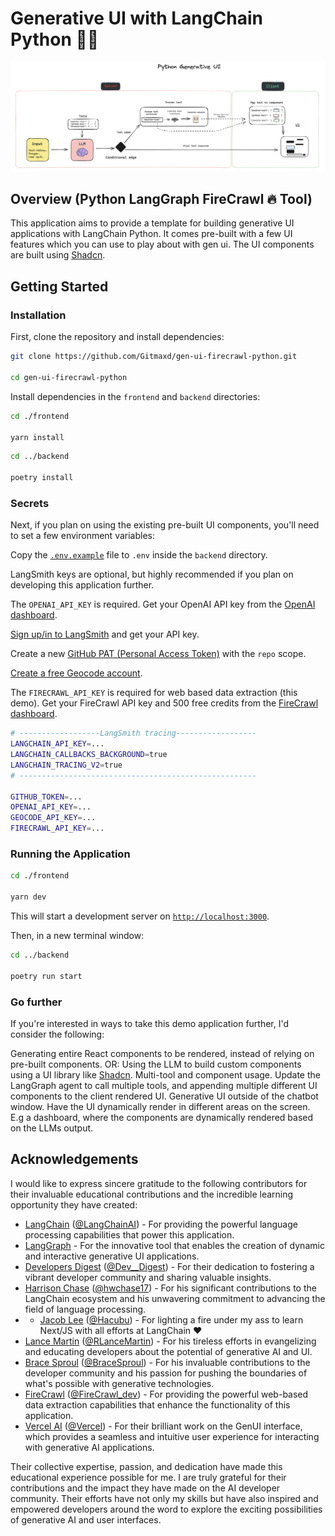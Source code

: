 # Generative UI with LangChain Python 🦜🔗

![Generative UI with LangChain Python](./frontend/public/gen_ui_diagram.png)

## Overview (Python LangGraph FireCrawl 🔥 Tool)

This application aims to provide a template for building generative UI applications with LangChain Python.
It comes pre-built with a few UI features which you can use to play about with gen ui. The UI components are built using [Shadcn](https://ui.shadcn.com/).

## Getting Started

### Installation

First, clone the repository and install dependencies:

```bash
git clone https://github.com/Gitmaxd/gen-ui-firecrawl-python.git

cd gen-ui-firecrawl-python
```

Install dependencies in the `frontend` and `backend` directories:

```bash
cd ./frontend

yarn install
```

```bash
cd ../backend

poetry install
```

### Secrets

Next, if you plan on using the existing pre-built UI components, you'll need to set a few environment variables:

Copy the [`.env.example`](./backend/.env.example) file to `.env` inside the `backend` directory.

LangSmith keys are optional, but highly recommended if you plan on developing this application further.

The `OPENAI_API_KEY` is required. Get your OpenAI API key from the [OpenAI dashboard](https://platform.openai.com/login?launch).

[Sign up/in to LangSmith](https://smith.langchain.com/) and get your API key.

Create a new [GitHub PAT (Personal Access Token)](https://github.com/settings/tokens/new) with the `repo` scope.

[Create a free Geocode account](https://geocode.xyz/api).

The `FIRECRAWL_API_KEY` is required for web based data extraction (this demo). Get your FireCrawl API key and 500 free credits from the [FireCrawl dashboard](https://www.firecrawl.dev/account).
```bash
# ------------------LangSmith tracing------------------
LANGCHAIN_API_KEY=...
LANGCHAIN_CALLBACKS_BACKGROUND=true
LANGCHAIN_TRACING_V2=true
# -----------------------------------------------------

GITHUB_TOKEN=...
OPENAI_API_KEY=...
GEOCODE_API_KEY=...
FIRECRAWL_API_KEY=...
```

### Running the Application

```bash
cd ./frontend

yarn dev
```

This will start a development server on [`http://localhost:3000`](http://localhost:3000).

Then, in a new terminal window:

```bash
cd ../backend

poetry run start
```

### Go further

If you're interested in ways to take this demo application further, I'd consider the following:

Generating entire React components to be rendered, instead of relying on pre-built components. OR: Using the LLM to build custom components using a UI library like [Shadcn](https://ui.shadcn.com/).
Multi-tool and component usage. Update the LangGraph agent to call multiple tools, and appending multiple different UI components to the client rendered UI.
Generative UI outside of the chatbot window. Have the UI dynamically render in different areas on the screen. E.g a dashboard, where the components are dynamically rendered based on the LLMs output.

## Acknowledgements

I would like to express sincere gratitude to the following contributors for their invaluable educational contributions and the incredible learning opportunity they have created:

- [LangChain](https://twitter.com/LangChainAI) ([@LangChainAI](https://twitter.com/LangChainAI)) - For providing the powerful language processing capabilities that power this application.
- [LangGraph](https://github.com/langchain-ai/langgraph) - For the innovative tool that enables the creation of dynamic and interactive generative UI applications.
- [Developers Digest](https://twitter.com/Dev__Digest) ([@Dev__Digest](https://twitter.com/Dev__Digest)) - For their dedication to fostering a vibrant developer community and sharing valuable insights.
- [Harrison Chase](https://twitter.com/hwchase17) ([@hwchase17](https://twitter.com/hwchase17)) - For his significant contributions to the LangChain ecosystem and his unwavering commitment to advancing the field of language processing.
- - [Jacob Lee](https://twitter.com/@Hacubu) ([@Hacubu](https://twitter.com/Hacubu)) - For lighting a fire under my ass to learn Next/JS with all efforts at LangChain ❤️
- [Lance Martin](https://twitter.com/RLanceMartin) ([@RLanceMartin](https://twitter.com/RLanceMartin)) - For his tireless efforts in evangelizing and educating developers about the potential of generative AI and UI.
- [Brace Sproul](https://twitter.com/BraceSproul) ([@BraceSproul](https://twitter.com/BraceSproul)) - For his invaluable contributions to the developer community and his passion for pushing the boundaries of what's possible with generative technologies.
- [FireCrawl](https://twitter.com/FireCrawl_dev) ([@FireCrawl_dev](https://twitter.com/FireCrawl_dev)) - For providing the powerful web-based data extraction capabilities that enhance the functionality of this application.
- [Vercel AI](https://twitter.com/Vercel) ([@Vercel](https://twitter.com/Vercel)) - For their brilliant work on the GenUI interface, which provides a seamless and intuitive user experience for interacting with generative AI applications.

Their collective expertise, passion, and dedication have made this educational experience possible for me. I are truly grateful for their contributions and the impact they have made on the AI developer community. Their efforts have not only my skills but have also inspired and empowered developers around the word to explore the exciting possibilities of generative AI and user interfaces.